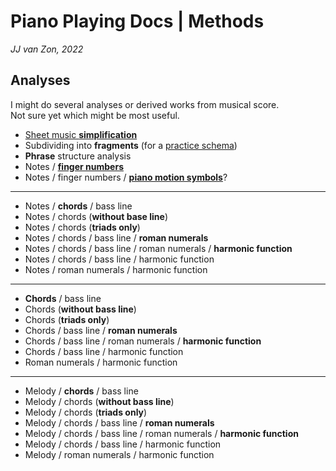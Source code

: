 Piano Playing Docs | Methods
============================

*JJ van Zon, 2022*

Analyses
--------

I might do several analyses or derived works from musical score.  
Not sure yet which might be most useful.

- [Sheet music __simplification__](sheet-music-simplification.md)
- Subdividing into __fragments__ (for a [practice schema](practice-schema.md))
- __Phrase__ structure analysis
- Notes / [__finger numbers__](finger-numbers.md)
- Notes / finger numbers / [__piano motion symbols__](piano-motion-symbols.md)?
----
- Notes / __chords__ / bass line
- Notes / chords (__without base line__)
- Notes / chords (__triads only__)
- Notes / chords / bass line / __roman numerals__
- Notes / chords / bass line / roman numerals / __harmonic function__
- Notes / chords / bass line / harmonic function
- Notes / roman numerals / harmonic function
----
- __Chords__ / bass line
- Chords (__without bass line__)
- Chords (__triads only__)
- Chords / bass line / __roman numerals__
- Chords / bass line / roman numerals / __harmonic function__
- Chords / bass line / harmonic function
- Roman numerals / harmonic function
----
- Melody / __chords__ / bass line
- Melody / chords (__without bass line__)
- Melody / chords (__triads only__)
- Melody / chords / bass line / __roman numerals__
- Melody / chords / bass line / roman numerals / __harmonic function__
- Melody / chords / bass line / harmonic function
- Melody / roman numerals / harmonic function
